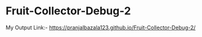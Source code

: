 # Fruit-Collector-Debug-2
My Output Link:- https://pranjalbazala123.github.io/Fruit-Collector-Debug-2/
